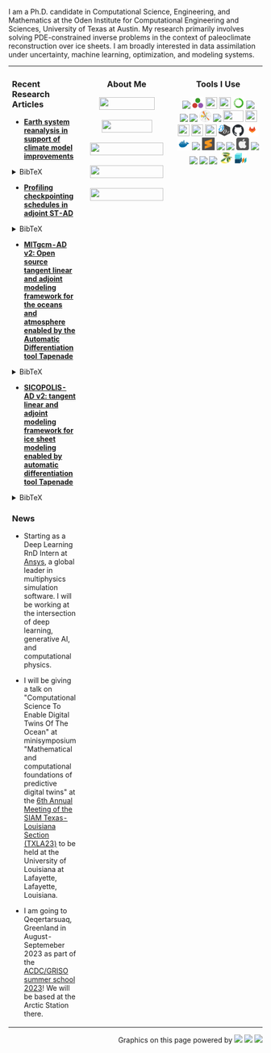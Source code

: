 I am a Ph.D. candidate in Computational Science, Engineering, and Mathematics at the Oden Institute for Computational Engineering and Sciences, University of Texas at Austin. My research primarily involves solving PDE-constrained inverse problems in the context of paleoclimate reconstruction over ice sheets. I am broadly interested in data assimilation under uncertainty, machine learning, optimization, and modeling systems.

<!--
**Shreyas911/Shreyas911** is a ✨ _special_ ✨ repository because its `README.md` (this file) appears on your GitHub profile.

Here are some ideas to get you started:

- 🔭 I’m currently working on ...
- 🌱 I’m currently learning ...
- 👯 I’m looking to collaborate on ...
- 🤔 I’m looking for help with ...
- 💬 Ask me about ...
- 📫 How to reach me: ...
- 😄 Pronouns: ...
- ⚡ Fun fact: ...
-->

<table cellspacing="0" cellpadding="0"><tr><td valign="top">

### Recent Research Articles

- [**Earth system reanalysis in support of climate model improvements**](https://journals.ametsoc.org/view/journals/bams/aop/BAMS-D-24-0110.1/BAMS-D-24-0110.1.xml)
<details><summary>BibTeX</summary><pre>
@article { Earthsystemreanalysisinsupportofclimatemodelimprovements,
      author = "Detlef Stammer and Daniel E. Amrhein and Magdalena Alonso Balmaseda and Laurent Bertino and Massimo Bonavita and Carlo Buontempo and Nico Caltabiano and Francois Counillon and Ian Fenty and Raffaele Ferrari and Yosuke Fujii and Shreyas Sunil Gaikwad and Pierre Gentine and Andrew Gettelman and Ganesh Gopalakrishnan and Patrick Heimbach and Hans Hersbach and Chris Hill and Shinya Kobayashi and Armin Köhl and Paul J. Kushner and Matthew Mazloff and Hisashi Nakamura and Stephen G. Penny and Laura Slivinski and Susann Tegtmeier and Laure Zanna",
      title = "Earth system reanalysis in support of climate model improvements",
      journal = "Bulletin of the American Meteorological Society",
      year = "2024",
      publisher = "American Meteorological Society",
      address = "Boston MA, USA",
      doi = "10.1175/BAMS-D-24-0110.1",
      url = "https://journals.ametsoc.org/view/journals/bams/aop/BAMS-D-24-0110.1/BAMS-D-24-0110.1.xml"}</pre></details>

- [**Profiling checkpointing schedules in adjoint ST-AD**](https://arxiv.org/abs/2405.15590)
<details><summary>BibTeX</summary><pre>
@misc{hascoët2024profilingcheckpointingschedulesadjoint,
      title={Profiling checkpointing schedules in adjoint ST-AD}, 
      author={Laurent Hascoët and Jean-Luc Bouchot and Shreyas Sunil Gaikwad and Sri Hari Krishna Narayanan and Jan Hückelheim},
      year={2024},
      eprint={2405.15590},
      archivePrefix={arXiv},
      primaryClass={cs.CL},
      url={https://arxiv.org/abs/2405.15590}, 
}</pre></details>

- [**MITgcm-AD v2: Open source tangent linear and adjoint modeling framework for the oceans and atmosphere enabled by the Automatic Differentiation tool Tapenade**](https://arxiv.org/abs/2401.11952)
<details><summary>BibTeX</summary><pre>
@misc{gaikwad2024mitgcmad,
title={MITgcm-AD v2: Open source tangent linear and adjoint modeling framework for the oceans and atmosphere enabled by the Automatic Differentiation tool Tapenade},
author={Shreyas Sunil Gaikwad and Sri Hari Krishna Narayanan and Laurent Hascoet and Jean-Michel Campin and Helen Pillar and An Nguyen and Jan Hückelheim and Paul Hovland and Patrick Heimbach},
year={2024},
eprint={2401.11952},
archivePrefix={arXiv},
primaryClass={physics.ao-ph}}</pre></details>

- [**SICOPOLIS-AD v2: tangent linear and adjoint modeling framework for ice sheet modeling enabled by automatic differentiation tool Tapenade**](https://doi.org/10.21105/joss.04679)
<details><summary>BibTeX</summary><pre>
@article{Gaikwad2023, 
doi = {10.21105/joss.04679}, 
url = {https://doi.org/10.21105/joss.04679}, 
year = {2023}, 
publisher = {The Open Journal}, 
volume = {8}, number = {83}, pages = {4679}, 
author = {Shreyas Sunil Gaikwad and Laurent Hascoet and Sri Hari Krishna Narayanan and Liz Curry-Logan and Ralf Greve and Patrick Heimbach}, 
title = {SICOPOLIS-AD v2: tangent linear and adjoint modeling framework for ice sheet modeling enabled by automatic differentiation tool Tapenade}, 
journal = {Journal of Open Source Software} }</pre></details>

### News

- Starting as a Deep Learning RnD Intern at [Ansys](https://www.ansys.com/), a global leader in multiphysics simulation software. I will be working at the intersection of deep learning, generative AI, and computational physics.

- I will be giving a talk on "Computational Science To Enable Digital Twins Of The Ocean" at minisymposium "Mathematical and computational foundations of predictive digital twins" at the [6th Annual Meeting of the SIAM Texas-Louisiana Section (TXLA23)](https://www.siam.org/conferences/cm/conference/txla23) to be held at the University of Louisiana at Lafayette, Lafayette, Louisiana.

- I am going to Qeqertarsuaq, Greenland in August-Septemeber 2023 as part of the [ACDC/GRISO summer school 2023](https://griso.ucsd.edu/acdc-griso-summer-school-2023-past-and-future-changes-in-greenland-climate/)! We will be based at the Arctic Station there.
</td><td align="center" valign="top" width="180">

### About Me

<p align="center">
    <a href="https://shreyas911.github.io/"><img src="https://img.shields.io/badge/Homepage-8A2BE2.svg?style=flat-square&logo=Google-Home&logoColor=white" height="25" width="110"/></a>
    <br></br>    
    <a href="https://github.com/Shreyas911/Shreyas911/blob/main/docs/ShreyasResume.pdf"><img src="https://img.shields.io/badge/Resume-005A2B.svg?style=flat-square&logo=read-the-docs&logoColor=white" height="25" width="100"/></a>
    <br></br>
    <a href="https://scholar.google.com/citations?user=ouKOV-kAAAAJ&hl=en&authuser=1"><img src="https://img.shields.io/badge/Google%20Scholar-4285F4.svg?style=flat-square&logo=google-scholar&logoColor=white" height="25" width="145"/></a>
    <br></br>
    <a href="https://www.linkedin.com/in/shreyasg911/"><img src="https://img.shields.io/badge/LinkedIn%20Profile-0077B5.svg?style=flat-square&logo=linkedin&logoColor=white" height="25" width="145"/></a>
    <br></br>
    <a href="mailto:shreyasg911@gmail.com"><img src="https://img.shields.io/badge/Contact%20(Email)-D14836.svg?style=flat-square&logo=gmail&logoColor=white" height="25" width="145"/></a>
</p>

</td><td align="center" valign="top" width="190">

### Tools I Use

<p align="center">
    <a href="https://www.python.org/"><img src="https://upload.wikimedia.org/wikipedia/commons/c/c3/Python-logo-notext.svg" height="23"/></a>
    <a href="https://julialang.org/"><img src="https://raw.githubusercontent.com/JuliaLang/julia-logo-graphics/master/images/julia-dots.svg" height="23" width="23"/></a>
    <a href="https://fortran-lang.org/"><img src="https://upload.wikimedia.org/wikipedia/commons/b/b8/Fortran_logo.svg" height="23" width="23"/></a>
    <a href="https://isocpp.org/"><img src="https://upload.wikimedia.org/wikipedia/commons/1/18/ISO_C%2B%2B_Logo.svg" height="23" width="23"/></a>
    <a href="https://www.anaconda.com/"><img src="https://raw.githubusercontent.com/Shreyas911/Shreyas911/main/img/anaconda.svg" height="23"/></a>
    <a href="https://pandas.pydata.org/"><img src="https://img.shields.io/badge/-150458.svg?style=uflat-square&logo=pandas&logoColor=white" height="23"/></a>
    <a href="https://numpy.org/"><img src="https://raw.githubusercontent.com/numpy/numpy/main/branding/logo/logomark/numpylogoicon.svg" height="23"/></a>
    <a href="https://scipy.org/"><img src="https://scipy.org/images/logo.svg" height="23"/></a>
    <a href="https://matplotlib.org/"><img src="https://raw.githubusercontent.com/Shreyas911/Shreyas911/main/img/matplotlib-logo.svg" height="23"/></a>
    <a href="https://fenicsproject.org/"><img src="https://fenicsproject.org/pub/graphics/fenics_logo.svg" height="23"/></a>
    <a href="https://scikit-learn.org/stable/"><img src="https://github.com/scikit-learn/scikit-learn/raw/main/doc/images/scikit-learn-logo-notext.png" height="23" width="40"/></a>
    <a href="https://pytorch.org/"><img src="https://upload.wikimedia.org/wikipedia/commons/1/10/PyTorch_logo_icon.svg" height="23" width="23"/></a>
    <a href="https://www.tensorflow.org/"><img src="https://upload.wikimedia.org/wikipedia/commons/2/2d/Tensorflow_logo.svg" height="23" width="23"/></a>
    <a href="https://keras.io/"><img src="https://upload.wikimedia.org/wikipedia/commons/a/ae/Keras_logo.svg" height="23" width="23"/></a>
    <a href="https://cuda.juliagpu.org/stable/"><img src="https://raw.githubusercontent.com/JuliaGPU/CUDA.jl/master/docs/src/assets/logo.png" height="23" width="23"/></a>
    <a href="https://enzyme.mit.edu/julia/stable/"><img src="https://raw.githubusercontent.com/EnzymeAD/Enzyme.jl/main/docs/src/assets/logo.svg" height="23" width="23"/></a>
    <a href="https://github.com/"><img src="https://raw.githubusercontent.com/Shreyas911/Shreyas911/main/img/github.svg" height="23"/></a>
    <a href="https://about.gitlab.com/"><img src="https://raw.githubusercontent.com/Shreyas911/Shreyas911/main/img/gitlab.svg" height="25"/></a>
    <a href="https://www.docker.com/"><img src="https://raw.githubusercontent.com/Shreyas911/Shreyas911/main/img/docker.svg" height="25"/></a>
    <a href="https://slack.com/"><img src="https://upload.wikimedia.org/wikipedia/commons/d/d5/Slack_icon_2019.svg" height="25"/></a>
    <a href="https://www.sublimetext.com/"><img src="https://raw.githubusercontent.com/Shreyas911/Shreyas911/main/img/sublime-text.svg" height="25"/></a>
    <a href="https://jupyter.org/"><img src="https://upload.wikimedia.org/wikipedia/commons/3/38/Jupyter_logo.svg" height="25"/></a>
    <a href="https://www.overleaf.com/"><img src="https://upload.wikimedia.org/wikipedia/commons/2/2a/Overleaf_Logo.svg" height="25"/></a>
    <a href="https://www.apple.com/"><img src="https://raw.githubusercontent.com/Shreyas911/Shreyas911/main/img/apple.svg" height="25"/></a>
    <a href="https://www.linux.org/"><img src="https://upload.wikimedia.org/wikipedia/commons/3/35/Tux.svg" height="25"/></a>
    <a href="https://www.microsoft.com/en-us/windows?r=1"><img src="https://upload.wikimedia.org/wikipedia/commons/8/87/Windows_logo_-_2021.svg" height="25"/></a>
    <a href="https://www.office.com/"><img src="https://upload.wikimedia.org/wikipedia/commons/0/0c/Microsoft_Office_logo_%282013%E2%80%932019%29.svg" height="25"/></a>
    <a href="https://code.visualstudio.com/"><img src="https://upload.wikimedia.org/wikipedia/commons/9/9a/Visual_Studio_Code_1.35_icon.svg" height="25"/></a>
    <a href="https://team.inria.fr/ecuador/en/tapenade/"><img src="https://raw.githubusercontent.com/Shreyas911/Shreyas911/main/img/tapenade.svg" height="25"/></a>
    <a href="https://docs.xarray.dev/en/stable/"><img src="https://github.com/pydata/xarray/blob/main/doc/_static/logos/Xarray_Icon_Final.svg" height="25"/></a>
</p>

</td></tr></table>

<p align="right">
    Graphics on this page powered by
    <a href="https://bfy.tw/Ox8q"><img src="https://img.shields.io/badge/Google%20Search-4285F4.svg?style=flat-square&logo=google&logoColor=white" height="15"/></a>
    <a href="https://shields.io/"><img src="https://img.shields.io/badge/Shields-IO-green.svg?style=flat-square&logo=none" height="15"/></a>
    <a href="https://simpleicons.org/"><img src="https://img.shields.io/badge/Simple%20Icons-111111.svg?style=flat-square&logo=simple-icons&logoColor=white" height="15"/></a>
</p>
